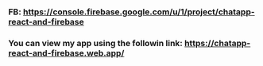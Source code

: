 ### FB: https://console.firebase.google.com/u/1/project/chatapp-react-and-firebase

### You can view my app using the followin link: https://chatapp-react-and-firebase.web.app/